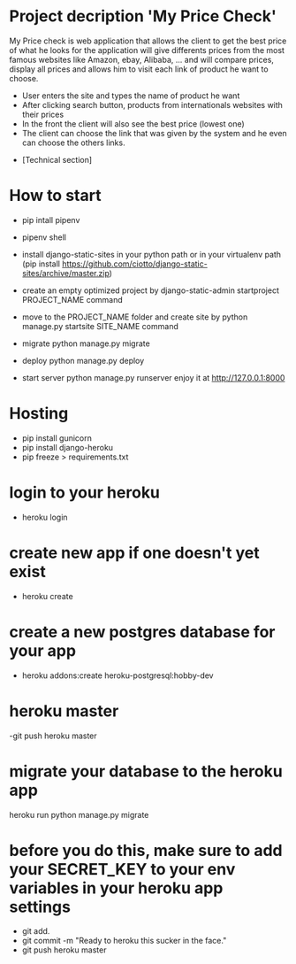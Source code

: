 # Project decription 'My Price Check'

My Price check is web application that allows the client to get the best price of what he looks for
the application will give differents prices from the most famous websites like Amazon, ebay, Alibaba, ...
and will compare prices, display all prices and allows him to visit each link of product he want to choose.
- User enters the site and types the name of product he want
- After clicking search button, products from internationals websites with their prices
- In the front the client will also see the best price (lowest one)
- The client can choose the link that was given by the system and he even can choose the others links.

* [Technical section]

# How to start

- pip intall pipenv
- pipenv shell

- install django-static-sites in your python path or in your virtualenv path (pip install https://github.com/ciotto/django-static-sites/archive/master.zip)
- create an empty optimized project by django-static-admin startproject PROJECT_NAME command
- move to the PROJECT_NAME folder and create site by python manage.py startsite SITE_NAME command
- migrate python manage.py migrate
- deploy python manage.py deploy
- start server python manage.py runserver
enjoy it at http://127.0.0.1:8000

# Hosting
- pip install gunicorn
- pip install django-heroku
- pip freeze > requirements.txt
# login to your heroku
- heroku login
# create new app if one doesn't yet exist
- heroku create
# create a new postgres database for your app 
- heroku addons:create heroku-postgresql:hobby-dev
# heroku master
-git push heroku master
# migrate your database to the heroku app
heroku run python manage.py migrate
# before you do this, make sure to add your SECRET_KEY to your env variables in your heroku app settings
- git add.
- git commit -m "Ready to heroku this sucker in the face."
- git push heroku master
